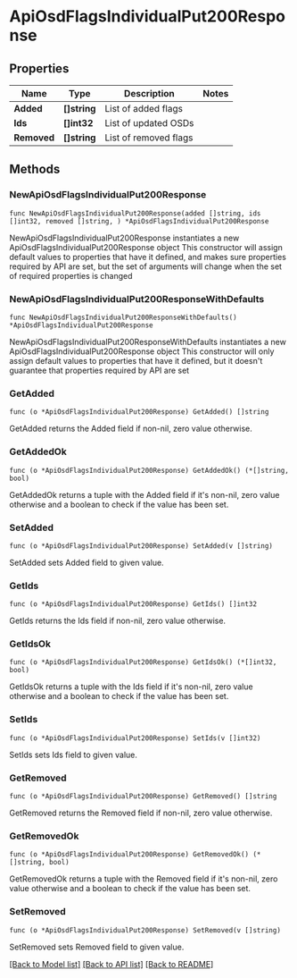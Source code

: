 # ApiOsdFlagsIndividualPut200Response

## Properties

Name | Type | Description | Notes
------------ | ------------- | ------------- | -------------
**Added** | **[]string** | List of added flags | 
**Ids** | **[]int32** | List of updated OSDs | 
**Removed** | **[]string** | List of removed flags | 

## Methods

### NewApiOsdFlagsIndividualPut200Response

`func NewApiOsdFlagsIndividualPut200Response(added []string, ids []int32, removed []string, ) *ApiOsdFlagsIndividualPut200Response`

NewApiOsdFlagsIndividualPut200Response instantiates a new ApiOsdFlagsIndividualPut200Response object
This constructor will assign default values to properties that have it defined,
and makes sure properties required by API are set, but the set of arguments
will change when the set of required properties is changed

### NewApiOsdFlagsIndividualPut200ResponseWithDefaults

`func NewApiOsdFlagsIndividualPut200ResponseWithDefaults() *ApiOsdFlagsIndividualPut200Response`

NewApiOsdFlagsIndividualPut200ResponseWithDefaults instantiates a new ApiOsdFlagsIndividualPut200Response object
This constructor will only assign default values to properties that have it defined,
but it doesn't guarantee that properties required by API are set

### GetAdded

`func (o *ApiOsdFlagsIndividualPut200Response) GetAdded() []string`

GetAdded returns the Added field if non-nil, zero value otherwise.

### GetAddedOk

`func (o *ApiOsdFlagsIndividualPut200Response) GetAddedOk() (*[]string, bool)`

GetAddedOk returns a tuple with the Added field if it's non-nil, zero value otherwise
and a boolean to check if the value has been set.

### SetAdded

`func (o *ApiOsdFlagsIndividualPut200Response) SetAdded(v []string)`

SetAdded sets Added field to given value.


### GetIds

`func (o *ApiOsdFlagsIndividualPut200Response) GetIds() []int32`

GetIds returns the Ids field if non-nil, zero value otherwise.

### GetIdsOk

`func (o *ApiOsdFlagsIndividualPut200Response) GetIdsOk() (*[]int32, bool)`

GetIdsOk returns a tuple with the Ids field if it's non-nil, zero value otherwise
and a boolean to check if the value has been set.

### SetIds

`func (o *ApiOsdFlagsIndividualPut200Response) SetIds(v []int32)`

SetIds sets Ids field to given value.


### GetRemoved

`func (o *ApiOsdFlagsIndividualPut200Response) GetRemoved() []string`

GetRemoved returns the Removed field if non-nil, zero value otherwise.

### GetRemovedOk

`func (o *ApiOsdFlagsIndividualPut200Response) GetRemovedOk() (*[]string, bool)`

GetRemovedOk returns a tuple with the Removed field if it's non-nil, zero value otherwise
and a boolean to check if the value has been set.

### SetRemoved

`func (o *ApiOsdFlagsIndividualPut200Response) SetRemoved(v []string)`

SetRemoved sets Removed field to given value.



[[Back to Model list]](../README.md#documentation-for-models) [[Back to API list]](../README.md#documentation-for-api-endpoints) [[Back to README]](../README.md)


